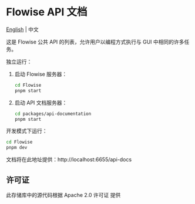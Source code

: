 <!-- markdownlint-disable MD030 -->

# Flowise API 文档

[English](./README.md) | 中文

这是 Flowise 公共 API 的列表，允许用户以编程方式执行与 GUI 中相同的许多任务。

独立运行：

1. 启动 Flowise 服务器：
    ```sh
    cd Flowise
    pnpm start
    ```
2. 启动 API 文档服务器：
    ```sh
    cd packages/api-documentation
    pnpm start
    ```

开发模式下运行：

```sh
cd Flowise
pnpm dev
```

文档将在此地址提供：http://localhost:6655/api-docs

## 许可证

此存储库中的源代码根据 Apache 2.0 许可证 提供
